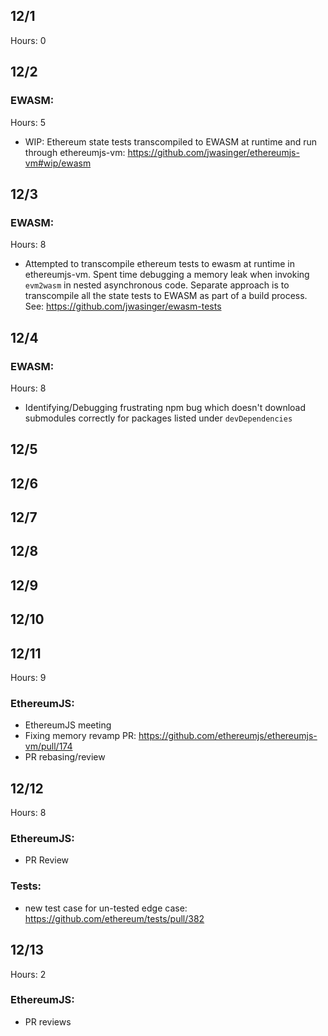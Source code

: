 ## 12/1 
Hours: 0 

## 12/2
### EWASM:
Hours: 5
 - WIP: Ethereum state tests transcompiled to EWASM at runtime and run through ethereumjs-vm: https://github.com/jwasinger/ethereumjs-vm#wip/ewasm

## 12/3
### EWASM:
Hours: 8
 - Attempted to transcompile ethereum tests to ewasm at runtime in ethereumjs-vm.  Spent time debugging a memory leak when invoking `evm2wasm` in nested asynchronous code.  Separate approach is to transcompile all the state tests to EWASM as part of a build process. See: https://github.com/jwasinger/ewasm-tests

## 12/4
### EWASM:
Hours: 8
  - Identifying/Debugging frustrating npm bug which doesn't download submodules correctly for packages listed under `devDependencies`

## 12/5

## 12/6

## 12/7

## 12/8

## 12/9

## 12/10

## 12/11
Hours: 9
### EthereumJS:
 - EthereumJS meeting
 - Fixing memory revamp PR: https://github.com/ethereumjs/ethereumjs-vm/pull/174
 - PR rebasing/review

## 12/12
Hours: 8
### EthereumJS:
 - PR Review
### Tests:
 - new test case for un-tested edge case: https://github.com/ethereum/tests/pull/382

## 12/13
Hours: 2
### EthereumJS:
 - PR reviews
